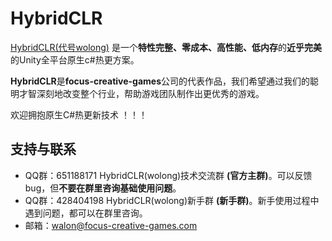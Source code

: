# HybridCLR


[HybridCLR(代号wolong)](https://github.com/focus-creative-games/hybridclr) 是一个**特性完整、零成本、高性能、低内存**的**近乎完美**的Unity全平台原生c#热更方案。

**HybridCLR**是**focus-creative-games**公司的代表作品，我们希望通过我们的聪明才智深刻地改变整个行业，帮助游戏团队制作出更优秀的游戏。

欢迎拥抱原生C#热更新技术 ！！！

## 支持与联系

- QQ群：651188171 HybridCLR(wolong)技术交流群 **(官方主群)**。可以反馈bug，但**不要在群里咨询基础使用问题**。
- QQ群：428404198 HybridCLR(wolong)新手群 **(新手群)**。新手使用过程中遇到问题，都可以在群里咨询。
- 邮箱：walon@focus-creative-games.com


